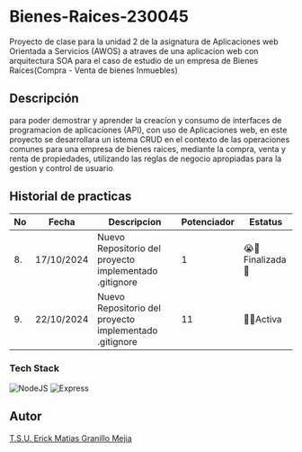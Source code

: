 # Bienes-Raices-230045
Proyecto de clase para la unidad 2 de la asignatura de Aplicaciones web Orientada a Servicios (AWOS) a atraves de una aplicacion web con arquitectura SOA para el caso de estudio de un empresa de Bienes Raíces(Compra - Venta de bienes Inmuebles)
## Descripción

para poder demostrar y aprender la creacíon y consumo de interfaces de programacion de aplicacíones (API), con uso de Aplicaciones web, en este proyecto se desarrollara un istema CRUD en el contexto de las operaciones comunes para una empresa de bienes raices, mediante la compra, venta y renta de propiedades, utilizando las reglas de negocio apropiadas para la gestion y control de usuario

## Historial de practicas

|No|Fecha|Descripcion|Potenciador|Estatus|
|--|--|--|--|--|
|8.|17/10/2024|Nuevo Repositorio del proyecto implementado .gitignore|1|😭🤑Finalizada🥶|
|9.|22/10/2024|Nuevo Repositorio del proyecto implementado .gitignore|11|🌟💫Activa|

### Tech Stack
![NodeJS](https://img.shields.io/badge/Node.js-43853D?style=for-the-badge&logo=node.js&logoColor=white) ![Express](https://img.shields.io/badge/Express.js-404D59?style=for-the-badge)

## Autor 
[T.S.U. Erick Matias Granillo Mejia  ](https://github.com/Ematias230045)
